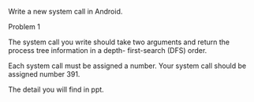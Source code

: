 Write a new system call in Android.

Problem 1

The system call you write should take two arguments and return the process tree information in a depth- first-search (DFS) order.

Each system call must be assigned a number. Your system call should be assigned number 391.

The detail you will find in ppt.
